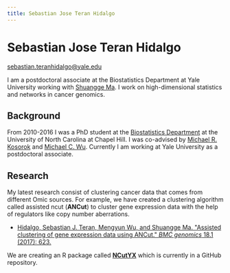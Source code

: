 ```yaml
---
title: Sebastian Jose Teran Hidalgo
---
```

# Sebastian Jose Teran Hidalgo

sebastian.teranhidalgo@yale.edu

I am a postdoctoral associate at the Biostatistics Department at Yale University working with [Shuangge Ma](http://medicine.yale.edu/lab/ma/). I work on high-dimensional statistics and networks in cancer genomics. 

## Background

From 2010-2016 I was a PhD student at the [Biostatistics Department](http://sph.unc.edu/bios/biostatistics/) at the  University of North Carolina at Chapel Hill. I was co-advised by [Michael R. Kosorok](http://sph.unc.edu/adv_profile/michael-r-kosorok-phd/) and [Michael C. Wu](https://research.fhcrc.org/wu/en/group-members/michael-wu.html). Currently I am working at Yale University as a postdoctoral associate.

## Research

My latest research consist of clustering cancer data that comes from different Omic sources. For example, we have created a clustering algorithm called assisted ncut (**ANCut**) to cluster gene expression data with the help of regulators like copy number aberrations.

* [Hidalgo, Sebastian J. Teran, Mengyun Wu, and Shuangge Ma. "Assisted clustering of gene expression data using ANCut." *BMC genomics* 18.1 (2017): 623.](https://www.ncbi.nlm.nih.gov/pmc/articles/PMC5559859/)

We are creating an R package called [**NCutYX**](https://github.com/Seborinos/NCutYX) which is currently in a GitHub repository.